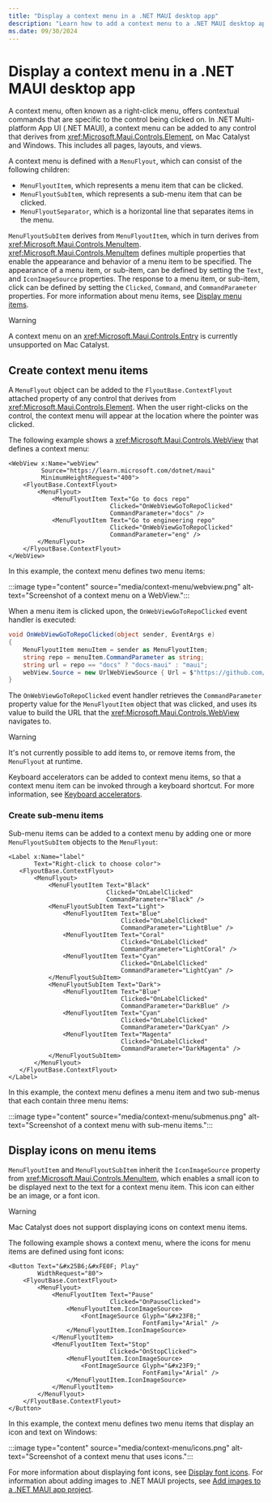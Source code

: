 ```yaml
---
title: "Display a context menu in a .NET MAUI desktop app"
description: "Learn how to add a context menu to a .NET MAUI desktop app."
ms.date: 09/30/2024
---
```


# Display a context menu in a .NET MAUI desktop app

A context menu, often known as a right-click menu, offers contextual commands that are specific to the control being clicked on. In .NET Multi-platform App UI (.NET MAUI), a context menu can be added to any control that derives from <xref:Microsoft.Maui.Controls.Element>, on Mac Catalyst and Windows. This includes all pages, layouts, and views.

A context menu is defined with a `MenuFlyout`, which can consist of the following children:

- `MenuFlyoutItem`, which represents a menu item that can be clicked.
- `MenuFlyoutSubItem`, which represents a sub-menu item that can be clicked.
- `MenuFlyoutSeparator`, which is a horizontal line that separates items in the menu.

`MenuFlyoutSubItem` derives from `MenuFlyoutItem`, which in turn derives from  <xref:Microsoft.Maui.Controls.MenuItem>.  <xref:Microsoft.Maui.Controls.MenuItem> defines multiple properties that enable the appearance and behavior of a menu item to be specified. The appearance of a menu item, or sub-item, can be defined by setting the `Text`, and `IconImageSource` properties. The response to a menu item, or sub-item, click can be defined by setting the `Clicked`, `Command`, and `CommandParameter` properties. For more information about menu items, see [Display menu items](menuitem.md).

> [!WARNING]
> A context menu on an <xref:Microsoft.Maui.Controls.Entry> is currently unsupported on Mac Catalyst.

## Create context menu items

A `MenuFlyout` object can be added to the `FlyoutBase.ContextFlyout` attached property of any control that derives from <xref:Microsoft.Maui.Controls.Element>. When the user right-clicks on the control, the context menu will appear at the location where the pointer was clicked.

The following example shows a <xref:Microsoft.Maui.Controls.WebView> that defines a context menu:

```xaml
<WebView x:Name="webView"
         Source="https://learn.microsoft.com/dotnet/maui"
         MinimumHeightRequest="400">
    <FlyoutBase.ContextFlyout>
        <MenuFlyout>
            <MenuFlyoutItem Text="Go to docs repo"
                            Clicked="OnWebViewGoToRepoClicked"
                            CommandParameter="docs" />
            <MenuFlyoutItem Text="Go to engineering repo"
                            Clicked="OnWebViewGoToRepoClicked"
                            CommandParameter="eng" />
        </MenuFlyout>
    </FlyoutBase.ContextFlyout>
</WebView>
```

In this example, the context menu defines two menu items:

:::image type="content" source="media/context-menu/webview.png" alt-text="Screenshot of a context menu on a WebView.":::

When a menu item is clicked upon, the `OnWebViewGoToRepoClicked` event handler is executed:

```csharp
void OnWebViewGoToRepoClicked(object sender, EventArgs e)
{
    MenuFlyoutItem menuItem = sender as MenuFlyoutItem;
    string repo = menuItem.CommandParameter as string;
    string url = repo == "docs" ? "docs-maui" : "maui";
    webView.Source = new UrlWebViewSource { Url = $"https://github.com/dotnet/{url}" };
}
```

The `OnWebViewGoToRepoClicked` event handler retrieves the `CommandParameter` property value for the `MenuFlyoutItem` object that was clicked, and uses its value to build the URL that the <xref:Microsoft.Maui.Controls.WebView> navigates to.

> [!WARNING]
> It's not currently possible to add items to, or remove items from, the `MenuFlyout` at runtime.

Keyboard accelerators can be added to context menu items, so that a context menu item can be invoked through a keyboard shortcut. For more information, see [Keyboard accelerators](~/user-interface/keyboard-accelerators.md).

### Create sub-menu items

Sub-menu items can be added to a context menu by adding one or more `MenuFlyoutSubItem` objects to the `MenuFlyout`:

```xaml
<Label x:Name="label"
       Text="Right-click to choose color">
   <FlyoutBase.ContextFlyout>
       <MenuFlyout>
           <MenuFlyoutItem Text="Black"
                           Clicked="OnLabelClicked"
                           CommandParameter="Black" />
           <MenuFlyoutSubItem Text="Light">
               <MenuFlyoutItem Text="Blue"
                               Clicked="OnLabelClicked"
                               CommandParameter="LightBlue" />
               <MenuFlyoutItem Text="Coral"
                               Clicked="OnLabelClicked"
                               CommandParameter="LightCoral" />
               <MenuFlyoutItem Text="Cyan"
                               Clicked="OnLabelClicked"
                               CommandParameter="LightCyan" />
           </MenuFlyoutSubItem>
           <MenuFlyoutSubItem Text="Dark">
               <MenuFlyoutItem Text="Blue"
                               Clicked="OnLabelClicked"
                               CommandParameter="DarkBlue" />
               <MenuFlyoutItem Text="Cyan"
                               Clicked="OnLabelClicked"
                               CommandParameter="DarkCyan" />
               <MenuFlyoutItem Text="Magenta"
                               Clicked="OnLabelClicked"
                               CommandParameter="DarkMagenta" />
           </MenuFlyoutSubItem>
       </MenuFlyout>
   </FlyoutBase.ContextFlyout>
</Label>
```

In this example, the context menu defines a menu item and two sub-menus that each contain three menu items:

:::image type="content" source="media/context-menu/submenus.png" alt-text="Screenshot of a context menu with sub-menu items.":::
<!--
The following example shows the event handler that's executed when a context menu item is clicked:

```csharp
void OnLabelClicked(object sender, EventArgs e)
{
  MenuFlyoutItem menuItem = sender as MenuFlyoutItem;
  string color = menuItem.CommandParameter as string;
  label.TextColor = Color.Parse(color);
}
``` -->

## Display icons on menu items

`MenuFlyoutItem` and `MenuFlyoutSubItem` inherit the `IconImageSource` property from  <xref:Microsoft.Maui.Controls.MenuItem>, which enables a small icon to be displayed next to the text for a context menu item. This icon can either be an image, or a font icon.

> [!WARNING]
> Mac Catalyst does not support displaying icons on context menu items.

The following example shows a context menu, where the icons for menu items are defined using font icons:

```xaml
<Button Text="&#x25B6;&#xFE0F; Play"
        WidthRequest="80">
    <FlyoutBase.ContextFlyout>
        <MenuFlyout>
            <MenuFlyoutItem Text="Pause"
                            Clicked="OnPauseClicked">
                <MenuFlyoutItem.IconImageSource>
                    <FontImageSource Glyph="&#x23F8;"
                                     FontFamily="Arial" />
                </MenuFlyoutItem.IconImageSource>
            </MenuFlyoutItem>
            <MenuFlyoutItem Text="Stop"
                            Clicked="OnStopClicked">
                <MenuFlyoutItem.IconImageSource>
                    <FontImageSource Glyph="&#x23F9;"
                                     FontFamily="Arial" />
                </MenuFlyoutItem.IconImageSource>
            </MenuFlyoutItem>
        </MenuFlyout>
    </FlyoutBase.ContextFlyout>
</Button>
```

In this example, the context menu defines two menu items that display an icon and text on Windows:

:::image type="content" source="media/context-menu/icons.png" alt-text="Screenshot of a context menu that uses icons.":::

For more information about displaying font icons, see [Display font icons](~/user-interface/fonts.md#display-font-icons). For information about adding images to .NET MAUI projects, see [Add images to a .NET MAUI app project](~/user-interface/images/images.md).
